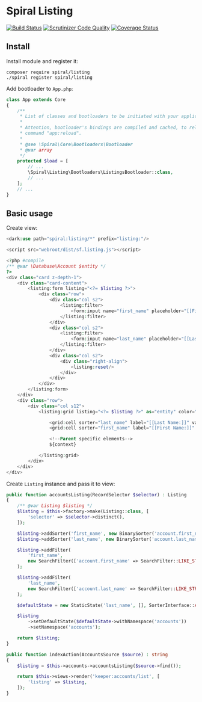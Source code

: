 # Spiral Listing

[![Build Status](https://travis-ci.org/spiral-modules/listing.svg?branch=master)](https://travis-ci.org/spiral-modules/listing)
[![Scrutinizer Code Quality](https://scrutinizer-ci.com/g/spiral-modules/listing/badges/quality-score.png?b=master)](https://scrutinizer-ci.com/g/spiral-modules/listing/?branch=master)
[![Coverage Status](https://coveralls.io/repos/github/spiral-modules/listing/badge.svg?branch=master)](https://coveralls.io/github/spiral-modules/listing?branch=master)

## Install

Install module and register it:

```
composer require spiral/listing
./spiral register spiral/listing 
```

Add bootloader to ```App.php```:

```php
class App extends Core
{
    /**
     * List of classes and bootloaders to be initiated with your application.
     *
     * Attention, bootloader's bindings are compiled and cached, to reload application cache run
     * command "app:reload".
     *
     * @see \Spiral\Core\Bootloaders\Bootloader
     * @var array
     */
    protected $load = [
        // ...
        \Spiral\Listing\Bootloaders\ListingsBootloader::class,
        // ...
    ];
    // ...
}
```

## Basic usage

Create view:

```php
<dark:use path="spiral:listing/*" prefix="listing:"/>

<script src="webroot/dist/sf.listing.js"></script> 

<?php #compile
/** @var \Database\Account $entity */
?>
<div class="card z-depth-1">
    <div class="card-content">
        <listing:form listing="<?= $listing ?>">
            <div class="row">
                <div class="col s2">
                    <listing:filter>
                        <form:input name="first_name" placeholder="[[First Name]]"/>
                    </listing:filter>
                </div>
                <div class="col s2">
                    <listing:filter>
                        <form:input name="last_name" placeholder="[[Last Name]]"/>
                    </listing:filter>
                </div>
                <div class="col s2">
                    <div class="right-align">
                        <listing:reset/>
                    </div>
                </div>
            </div>
        </listing:form>
    </div>
    <div class="row">
        <div class="col s12">
            <listing:grid listing="<?= $listing ?>" as="entity" color="teal">

                <grid:cell sorter="last_name" label="[[Last Name:]]" value="<?= e($entity->last_name) ?>"/>
                <grid:cell sorter="first_name" label="[[First Name:]]" value="<?= e($entity->first_name) ?>"/>

                <!--Parent specific elements-->
                ${context}

            </listing:grid>
        </div>
    </div>
</div>
```

Create ```Listing``` instance and pass it to view:

```php
public function accountsListing(RecordSelector $selector) : Listing
{
    /** @var Listing $listing */
    $listing = $this->factory->make(Listing::class, [
        'selector' => $selector->distinct(),
    ]);

    $listing->addSorter('first_name', new BinarySorter('account.first_name'));
    $listing->addSorter('last_name', new BinarySorter('account.last_name'));

    $listing->addFilter(
        'first_name',
        new SearchFilter(['account.first_name' => SearchFilter::LIKE_STRING])
    );

    $listing->addFilter(
        'last_name',
        new SearchFilter(['account.last_name' => SearchFilter::LIKE_STRING])
    );

    $defaultState = new StaticState('last_name', [], SorterInterface::ASC);

    $listing
        ->setDefaultState($defaultState->withNamespace('accounts'))
        ->setNamespace('accounts');

    return $listing;
}

public function indexAction(AccountsSource $source) : string
{
    $listing = $this->accounts->accountsListing($source->find());

    return $this->views->render('keeper:accounts/list', [
        'listing' => $listing,
    ]);
}
```
